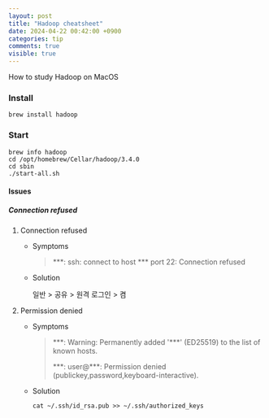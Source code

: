 ```yaml
---
layout: post
title: "Hadoop cheatsheet"
date: 2024-04-22 00:42:00 +0900
categories: tip
comments: true
visible: true
---
```

How to study Hadoop on MacOS

### Install
```
brew install hadoop
```

### Start
```
brew info hadoop
cd /opt/homebrew/Cellar/hadoop/3.4.0
cd sbin
./start-all.sh
```

#### Issues
##### Connection refused
1. Connection refused
    * Symptoms
        > \*\*\*: ssh: connect to host \*\*\* port 22: Connection refused
    
    * Solution
        
        일반 > 공유 > 원격 로그인 > 켬
        
2. Permission denied 
    * Symptoms
        > \*\*\*: Warning: Permanently added '\*\*\*' (ED25519) to the list of known hosts.
        >
        > \*\*\*: user@\*\*\*: Permission denied (publickey,password,keyboard-interactive).

    * Solution
        ```
        cat ~/.ssh/id_rsa.pub >> ~/.ssh/authorized_keys
        ```
